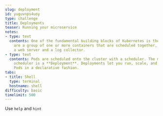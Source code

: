 ```yaml
---
slug: deployment
id: yuguvnps4uoy
type: challenge
title: Deployments
teaser: Running your microservice
notes:
- type: text
  contents: One of the fundamental building blocks of Kubernetes is the **Pod**. Pods
    are a group of one or more containers that are scheduled together, for example
    a web server and a log collector.
- type: text
  contents: Pods are scheduled onto the cluster with a scheduler. The most common
    scheduler is a **Deployment**. Deployments let you run, scale, and update your
    Pods in a declarative fashion.
tabs:
- title: Shell
  type: terminal
  hostname: shell
difficulty: basic
timelimit: 500
---
```

Use `help` and `hint`